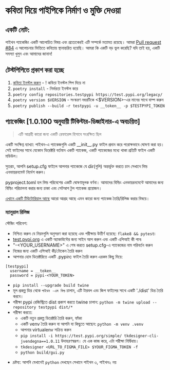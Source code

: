 # কবিতা দিয়ে পাইপিকে নির্মাণ ও মুক্তি দেওয়া

## একটি নোট:
পাইথন প্যাকেজিং একটি আলোচিত বিষয় এবং প্রত্যেকেরই এটি সম্পর্কে মতামত রয়েছে।
আমরা [Pull request #84](https://github.com/ParthJadhav/Tkinter-Designer/pull/84) এ আলোচনার ভিত্তিতে কবিতায় স্থানান্তরিত হয়েছি।
আমরা কি একটি বড় ভুল করেছি? যদি তাই হয়, একটি সমস্যা খুলুন এবং আমাদের জানান!

## টেস্টপিপিতে প্রকাশ করা হচ্ছে
1. [কবিতা ইনস্টল করুন](https://python-poetry.org/docs/#installation) - ! কবিতা ইনস্টল পিপ দিয়ে না
2. `poetry install` - নির্ভরতা ইনস্টল করে
3. `poetry config repositories.testpypi https://test.pypi.org/legacy/`
4. `poetry version $VERSION` - সংস্করণ নম্বরটিকে <$VERSION>-এর মানের সাথে বাম্প করুন
5. `poetry publish --build -r testpypi -u __token__ -p $TESTPYPI_TOKEN`
  

## প্যাকেজিং [1.0.100 অনুযায়ী টিকিন্টার-ডিজাইনার-এ অবচয়িত]

> এটি আগ্রহী কারো জন্য একটি রেফারেন্স হিসাবে সংরক্ষিত ছিল

একটি সংক্ষিপ্ত ব্যাখ্যা: পাইথন-এ প্যাকেজগুলি একটি \_\_init\_\_.py ফাইল প্রদান করে পরোক্ষভাবে ঘোষণা করা হয়।
সেই ফাইলের সাথে যেকোন ডিরেক্টরি বর্তমান একটি প্যাকেজ, একটি প্যাকেজের মধ্যে থাকা প্রতিটি ফাইল একটি মডিউল।

সুতরাং, আপনি setup.cfg ফাইলে আপনার প্যাকেজে যে dir(গুলি) অন্তর্ভুক্ত করতে চান সেখানে বিল্ড এনভায়রনমেন্ট নির্দেশ করুন।

pyproject.toml হল বিল্ড পরিবেশের একটি ঘোষণামূলক বর্ণনা।
আমাদের বিল্ডিং এনভায়রনমেন্টে আমাদের জন্য বিল্ডিং পরিচালনা করার জন্য চাকা এবং সেটআপ টুল প্যাকেজ প্রয়োজন।

[এখানে একটি টিউটোরিয়াল আছে](https://packaging.python.org/tutorials/packaging-projects/) আরো আগ্রহ আছে এমন কারো জন্য প্যাকেজ তৈরি/রিলিজ করার বিষয়ে।

### ম্যানুয়াল রিলিজ

স্টেজিং পরিবেশ:
- নিশ্চিত করুন যে নিয়মগুলি অনুসরণ করা হয়েছে এবং পরীক্ষায় উত্তীর্ণ হয়েছে: `flake8 && pytest`৷
- [test.pypi.org](https://test.pypi.org/) এ একটি অ্যাকাউন্টের জন্য সাইন আপ করুন এবং একটি এপিআই কী পান৷
- "-<YOUR_USERNAME>" এ শেষ করতে setup.cfg-এ প্যাকেজের নাম পরিবর্তন করুন
- নিজের জন্য একটি এপিআই কী/টোকেন তৈরি করুন
- আপনার হোম ডিরেক্টরিতে একটি .pypirc ফাইল তৈরি করুন এরকম কিছু দিয়ে:

```
[testpypi]
  username = __token__
  password = pypi-<YOUR_TOKEN>
```

- `pip install --upgrade build twine`
- মূল প্রকল্প ডির থেকে `পাইথন -এম বিল্ড` চালান, এটি টারবল এবং জিপ ফাইলের সাথে একটি './dist' ডির তৈরি করবে।
- পরীক্ষা pypi রেজিস্ট্রিতে dist প্রকাশ করতে twine চালান: `python -m twine upload --repository testpypi dist/*`
- পরীক্ষা করতে:
     - একটি নতুন প্রকল্প ডিরেক্টরি তৈরি করুন, ফাঁকা
     - একটি venv তৈরি করুন বা আপনি যা কিছুতে আছেন: `python -m venv .venv`
     - আপনার virtualenv সক্রিয় করুন
     - `pip install -i https://test.pypi.org/simple/ tkdesigner-cli-jvendegna==1.0.11` উদাহরণস্বরূপ। যে এক কাজ করে, এটা পরীক্ষা নির্দ্বিধায়।
     - `tkdesigner <URL_TO_FIGMA_FILE> $YOUR_FIGMA_TOKEN -f`
     - `python build/gui.py`


* দ্রষ্টব্য: আপনি যেখানেই `python` দেখছেন সেখানে পাইথন ৩, পাইথন২ নয়
